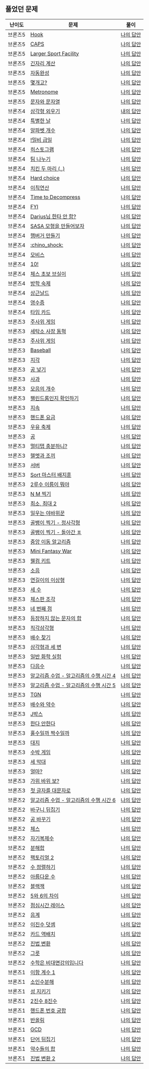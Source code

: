 
## 풀었던 문제

| 난이도  | 문제                                                               | 풀이                                                                                        |
|------|------------------------------------------------------------------|-------------------------------------------------------------------------------------------|
| 브론즈5 | [Hook](https://www.acmicpc.net/problem/10189)                    | [나의 답안](https://github.com/LSapee/AlgorithmCPP/blob/main/boj_bronze/problem/num10189.cpp) |
| 브론즈5 | [CAPS](https://www.acmicpc.net/problem/15000)                    | [나의 답안](https://github.com/LSapee/AlgorithmCPP/blob/main/boj_bronze/problem/num15000.cpp) |
| 브론즈5 | [Larger Sport Facility](https://www.acmicpc.net/problem/16099)   | [나의 답안](https://github.com/LSapee/AlgorithmCPP/blob/main/boj_bronze/problem/num16099.cpp) |
| 브론즈5 | [긴자리 계산](https://www.acmicpc.net/problem/2338)                   | [나의 답안](https://github.com/LSapee/AlgorithmCPP/blob/main/boj_bronze/problem/num2338.cpp)  |
| 브론즈5 | [자동완성](https://www.acmicpc.net/problem/24883)                    | [나의 답안](https://github.com/LSapee/AlgorithmCPP/blob/main/boj_bronze/problem/num24883.cpp) |
| 브론즈5 | [몇개고?](https://www.acmicpc.net/problem/27294)                    | [나의 답안](https://github.com/LSapee/AlgorithmCPP/blob/main/boj_bronze/problem/num27294.cpp) |
| 브론즈5 | [Metronome](https://www.acmicpc.net/problem/27389)               | [나의 답안](https://github.com/LSapee/AlgorithmCPP/blob/main/boj_bronze/problem/num27389.cpp) |
| 브론즈5 | [문자와 문자열](https://www.acmicpc.net/problem/27866)                 | [나의 답안](https://github.com/LSapee/AlgorithmCPP/blob/main/boj_bronze/problem/num27866.cpp) |
| 브론즈4 | [삼각형 외우기](https://www.acmicpc.net/problem/10101)                 | [내의 답안](https://github.com/LSapee/AlgorithmCPP/blob/main/boj_bronze/problem/num10101.cpp) |
| 브론즈4 | [특별한 날](https://www.acmicpc.net/problem/10768)                   | [나의 답안](https://github.com/LSapee/AlgorithmCPP/blob/main/boj_bronze/problem/num10768.cpp) |
| 브론즈4 | [알파벳 개수](https://www.acmicpc.net/problem/10808)                  | [나의 답안](https://github.com/LSapee/AlgorithmCPP/blob/main/boj_bronze/problem/num10808.cpp) |
| 브론즈4 | [!밀비 급일](https://www.acmicpc.net/problem/11365)                  | [나의 답안](https://github.com/LSapee/AlgorithmCPP/blob/main/boj_bronze/problem/num11365.cpp) |
| 브론즈4 | [히스토그램](https://www.acmicpc.net/problem/13752)                   | [나의 답안](https://github.com/LSapee/AlgorithmCPP/blob/main/boj_bronze/problem/num13752.cpp) |
| 브론즈4 | [팀 나누기](https://www.acmicpc.net/problem/13866)                   | [나의 답안](https://github.com/LSapee/AlgorithmCPP/blob/main/boj_bronze/problem/num13866.cpp) |
| 브론즈4 | [치킨 두 마리 (..)](https://www.acmicpc.net/problem/14489)            | [나의 답안](https://github.com/LSapee/AlgorithmCPP/blob/main/boj_bronze/problem/num14489.cpp) |
| 브론즈4 | [Hard choice](https://www.acmicpc.net/problem/15059)             | [나의 답안](https://github.com/LSapee/AlgorithmCPP/blob/main/boj_bronze/problem/num15059.cpp) |
| 브론즈4 | [이칙연산](https://www.acmicpc.net/problem/15726)                    | [나의 답안](https://github.com/LSapee/AlgorithmCPP/blob/main/boj_bronze/problem/num15726.cpp) |
| 브론즈4 | [Time to Decompress](https://www.acmicpc.net/problem/17010)      | [나의 답안](https://github.com/LSapee/AlgorithmCPP/blob/main/boj_bronze/problem/num17010.cpp) |
| 브론즈4 | [FYI](https://www.acmicpc.net/problem/17863)                     | [나의 답안](https://github.com/LSapee/AlgorithmCPP/blob/main/boj_bronze/problem/num17863.cpp) |
| 브론즈4 | [Darius님 한타 안 함?](https://www.acmicpc.net/problem/20499)         | [나의 답안](https://github.com/LSapee/AlgorithmCPP/blob/main/boj_bronze/problem/num20499.cpp) |
| 브론즈4 | [SASA 모형을 만들어보자](https://www.acmicpc.net/problem/23825)          | [나의 답안](https://github.com/LSapee/AlgorithmCPP/blob/main/boj_bronze/problem/num23825.cpp) |
| 브론즈4 | [햄버거 만들기](https://www.acmicpc.net/problem/25628)                 | [나의 답안](https://github.com/LSapee/AlgorithmCPP/blob/main/boj_bronze/problem/num25628.cpp) |
| 브론즈4 | [:chino_shock:](https://www.acmicpc.net/problem/27310)           | [나의 답안](https://github.com/LSapee/AlgorithmCPP/blob/main/boj_bronze/problem/num27310.cpp) |
| 브론즈4 | [모비스](https://www.acmicpc.net/problem/28074)                     | [나의 답안](https://github.com/LSapee/AlgorithmCPP/blob/main/boj_bronze/problem/num28074.cpp) |
| 브론즈4 | [10!](https://www.acmicpc.net/problem/28352)                     | [나의 답안](https://github.com/LSapee/AlgorithmCPP/blob/main/boj_bronze/problem/num28352.cpp) |
| 브론즈4 | [체스 초보 브실이](https://www.acmicpc.net/problem/29725)               | [나의 답안](https://github.com/LSapee/AlgorithmCPP/blob/main/boj_bronze/problem/num29725.cpp) |
| 브론즈4 | [방학 숙제](https://www.acmicpc.net/problem/5532)                    | [나의 답안](https://github.com/LSapee/AlgorithmCPP/blob/main/boj_bronze/problem/num5532.cpp)  |
| 브론즈4 | [상근날드](https://www.acmicpc.net/problem/5543)                     | [나의 답안](https://github.com/LSapee/AlgorithmCPP/blob/main/boj_bronze/problem/num5543.cpp)  |
| 브론즈4 | [영수증](https://www.acmicpc.net/problem/5565)                      | [나의 답안](https://github.com/LSapee/AlgorithmCPP/blob/main/boj_bronze/problem/num5565.cpp)  |
| 브론즈4 | [타임 카드](https://www.acmicpc.net/problem/5575)                    | [나의 답안](https://github.com/LSapee/AlgorithmCPP/blob/main/boj_bronze/problem/num5575.cpp)  |
| 브론즈3 | [주사위 게임](https://www.acmicpc.net/problem/10103)                  | [나의 답안](https://github.com/LSapee/AlgorithmCPP/blob/main/boj_bronze/problem/num10103.cpp) |
| 브론즈3 | [세탁소 사장 동혁](https://www.acmicpc.net/problem/2720)                | [나의 답안](https://github.com/LSapee/AlgorithmCPP/blob/main/boj_bronze/problem/num2720.cpp)  |
| 브론즈3 | [주사위 게임](https://www.acmicpc.net/problem/2476)                   | [나의 답안](https://github.com/LSapee/AlgorithmCPP/blob/main/boj_bronze/problem/num2476.cpp)  |
| 브론즈3 | [Baseball](https://www.acmicpc.net/problem/10214)                | [나의 답안](https://github.com/LSapee/AlgorithmCPP/blob/main/boj_bronze/problem/num10214.cpp) |
| 브론즈3 | [지각](https://www.acmicpc.net/problem/10419)                      | [나의 답안](https://github.com/LSapee/AlgorithmCPP/blob/main/boj_bronze/problem/num10419.cpp) |
| 브론즈3 | [공 넣기](https://www.acmicpc.net/problem/10810)                    | [나의 답안](https://github.com/LSapee/AlgorithmCPP/blob/main/boj_bronze/problem/num10810.cpp) |
| 브론즈3 | [사과](https://www.acmicpc.net/problem/10833)                      | [나의 답안](https://github.com/LSapee/AlgorithmCPP/blob/main/boj_bronze/problem/num10833.cpp) |
| 브론즈3 | [모음의 개수](https://www.acmicpc.net/problem/10987)                  | [나의 답안](https://github.com/LSapee/AlgorithmCPP/blob/main/boj_bronze/problem/num10987.cpp) |
| 브론즈3 | [팰린드롬인지 확인하기](https://www.acmicpc.net/problem/10988)             | [나의 답안](https://github.com/LSapee/AlgorithmCPP/blob/main/boj_bronze/problem/num10988.cpp) |
| 브론즈3 | [지속](https://www.acmicpc.net/problem/11648)                      | [나의 답안](https://github.com/LSapee/AlgorithmCPP/blob/main/boj_bronze/problem/num11648.cpp) |
| 브론즈3 | [핸드폰 요금](https://www.acmicpc.net/problem/1267)                   | [나의 답안](https://github.com/LSapee/AlgorithmCPP/blob/main/boj_bronze/problem/num1267.cpp)  |
| 브론즈3 | [우유 축제](https://www.acmicpc.net/problem/14720)                   | [나의 답안](https://github.com/LSapee/AlgorithmCPP/blob/main/boj_bronze/problem/num14720.cpp) |
| 브론즈3 | [공](https://www.acmicpc.net/problem/1547)                        | [나의 답안](https://github.com/LSapee/AlgorithmCPP/blob/main/boj_bronze/problem/num1547.cpp)  |
| 브론즈3 | [멀티탭 충분하니?](https://www.acmicpc.net/problem/15780)               | [나의 답안](https://github.com/LSapee/AlgorithmCPP/blob/main/boj_bronze/problem/num15780.cpp) |
| 브론즈3 | [헬멧과 조끼](https://www.acmicpc.net/problem/15781)                  | [나의 답안](https://github.com/LSapee/AlgorithmCPP/blob/main/boj_bronze/problem/num15781.cpp) |
| 브론즈3 | [서버](https://www.acmicpc.net/problem/10409)                      | [나의 답안](https://github.com/LSapee/AlgorithmCPP/blob/main/boj_bronze/problem/num10409.cpp) |
| 브론즈3 | [Sort 마스터 배지훈](https://www.acmicpc.net/problem/17263)            | [나의 답안](https://github.com/LSapee/AlgorithmCPP/blob/main/boj_bronze/problem/num17263.cpp) |
| 브론즈3 | [2루수 이름이 뭐야](https://www.acmicpc.net/problem/17350)              | [나의 답안](https://github.com/LSapee/AlgorithmCPP/blob/main/boj_bronze/problem/num17350.cpp) |
| 브론즈3 | [N M 찍기](https://www.acmicpc.net/problem/18883)                  | [나의 답안](https://github.com/LSapee/AlgorithmCPP/blob/main/boj_bronze/problem/num18883.cpp) |
| 브론즈3 | [최소, 최대 2 ](https://www.acmicpc.net/problem/20053)               | [나의 답안](https://github.com/LSapee/AlgorithmCPP/blob/main/boj_bronze/problem/num20053.cpp) |
| 브론즈3 | [일우는 야바위꾼](https://www.acmicpc.net/problem/20361)                | [나의 답안](https://github.com/LSapee/AlgorithmCPP/blob/main/boj_bronze/problem/num20361.cpp) |
| 브론즈3 | [골뱅이 찍기 - 정사각형](https://www.acmicpc.net/problem/23794)           | [나의 답안](https://github.com/LSapee/AlgorithmCPP/blob/main/boj_bronze/problem/num23794.cpp) |
| 브론즈3 | [골뱅이 찍기 - 돌아간 ㅍ](https://www.acmicpc.net/problem/23812)          | [나의 답안](https://github.com/LSapee/AlgorithmCPP/blob/main/boj_bronze/problem/num23812.cpp) |
| 브론즈3 | [중앙 이동 알고리즘](https://www.acmicpc.net/problem/2903)               | [나의 답안](https://github.com/LSapee/AlgorithmCPP/blob/main/boj_bronze/problem/num2903.cpp)  |
| 브론즈3 | [Mini Fantasy War](https://www.acmicpc.net/problem/12790)        | [나의 답안](https://github.com/LSapee/AlgorithmCPP/blob/main/boj_bronze/problem/num12790.cpp) |
| 브론즈3 | [웰컴 키트](https://www.acmicpc.net/problem/30802)                   | [나의 답안](https://github.com/LSapee/AlgorithmCPP/blob/main/boj_bronze/problem/num30802.cpp) |
| 브론즈3 | [소음](https://www.acmicpc.net/problem/2935)                       | [나의 답안](https://github.com/LSapee/AlgorithmCPP/blob/main/boj_bronze/problem/num2935.cpp)  |
| 브론즈3 | [연길이의 이상형](https://www.acmicpc.net/problem/20540)                | [나의 답안](https://github.com/LSapee/AlgorithmCPP/blob/main/boj_bronze/problem/num20540.cpp) |
| 브론즈3 | [세 수](https://www.acmicpc.net/problem/2985)                      | [나의 답안](https://github.com/LSapee/AlgorithmCPP/blob/main/boj_bronze/problem/num2985.cpp)  |
| 브론즈3 | [체스판 조각](https://www.acmicpc.net/problem/3004)                   | [나의 답안](https://github.com/LSapee/AlgorithmCPP/blob/main/boj_bronze/problem/num3004.cpp)  |
| 브론즈3 | [네 번째 점](https://www.acmicpc.net/problem/3009)                   | [나의 답안](https://github.com/LSapee/AlgorithmCPP/blob/main/boj_bronze/problem/num3009.cpp)  |
| 브론즈3 | [등장하지 않는 문자의 합](https://www.acmicpc.net/problem/3059)            | [나의 답안](https://github.com/LSapee/AlgorithmCPP/blob/main/boj_bronze/problem/num3059.cpp)  |
| 브론즈3 | [직각삼각형](https://www.acmicpc.net/problem/4153)                    | [나의 답안](https://github.com/LSapee/AlgorithmCPP/blob/main/boj_bronze/problem/num4153.cpp)  |
| 브론즈3 | [배수 찾기](https://www.acmicpc.net/problem/4504)                    | [나의 답안](https://github.com/LSapee/AlgorithmCPP/blob/main/boj_bronze/problem/num4504.cpp)  |
| 브론즈3 | [삼각형과 세 변](https://www.acmicpc.net/problem/5073)                 | [나의 답안](https://github.com/LSapee/AlgorithmCPP/blob/main/boj_bronze/problem/num5073.cpp)  |
| 브론즈3 | [일반 화학 실험](https://www.acmicpc.net/problem/4766)                 | [나의 답안](https://github.com/LSapee/AlgorithmCPP/blob/main/boj_bronze/problem/num4766.cpp)  |
| 브론즈3 | [다음수](https://www.acmicpc.net/problem/4880)                      | [나의 답안](https://github.com/LSapee/AlgorithmCPP/blob/main/boj_bronze/problem/num4880.cpp)  |
| 브론즈3 | [알고리즘 수업 - 알고리즘의 수행 시간 4](https://www.acmicpc.net/problem/24265) | [나의 답안](https://github.com/LSapee/AlgorithmCPP/blob/main/boj_bronze/problem/num24265.cpp) |
| 브론즈3 | [알고리즘 수업 - 알고리즘의 수행 시간 5](https://www.acmicpc.net/problem/24266) | [나의 답안](https://github.com/LSapee/AlgorithmCPP/blob/main/boj_bronze/problem/num24266.cpp) |
| 브론즈3 | [TGN](https://www.acmicpc.net/problem/5063)                      | [나의 답안](https://github.com/LSapee/AlgorithmCPP/blob/main/boj_bronze/problem/num5063.cpp)  |
| 브론즈3 | [배수와 약수](https://www.acmicpc.net/problem/5086)                   | [나의 답안](https://github.com/LSapee/AlgorithmCPP/blob/main/boj_bronze/problem/num5086.cpp)  |
| 브론즈3 | [J박스](https://www.acmicpc.net/problem/5354)                      | [나의 답안](https://github.com/LSapee/AlgorithmCPP/blob/main/boj_bronze/problem/num5354.cpp)  |
| 브론즈3 | [한다 안한다](https://www.acmicpc.net/problem/5789)                   | [나의 답안](https://github.com/LSapee/AlgorithmCPP/blob/main/boj_bronze/problem/num5789.cpp)  |
| 브론즈3 | [홀수일까 짝수일까](https://www.acmicpc.net/problem/5988)                | [나의 답안](https://github.com/LSapee/AlgorithmCPP/blob/main/boj_bronze/problem/num5988.cpp)  |
| 브론즈3 | [대지](https://www.acmicpc.net/problem/9063)                       | [나의 답안](https://github.com/LSapee/AlgorithmCPP/blob/main/boj_bronze/problem/num9063.cpp)  |
| 브론즈3 | [수박 게임](https://www.acmicpc.net/problem/31868)                   | [나의 답안](https://github.com/LSapee/AlgorithmCPP/blob/main/boj_bronze/problem/num31868.cpp) |
| 브론즈3 | [세 막대](https://www.acmicpc.net/problem/14215)                    | [나의 답안](https://github.com/LSapee/AlgorithmCPP/blob/main/boj_bronze/problem/num14215.cpp) |
| 브론즈3 | [얼마?](https://www.acmicpc.net/problem/9325)                      | [나의 답안](https://github.com/LSapee/AlgorithmCPP/blob/main/boj_bronze/problem/num9325.cpp)  |
| 브론즈3 | [가위 바위 보?](https://www.acmicpc.net/problem/4493)                 | [나의 답안](https://github.com/LSapee/AlgorithmCPP/blob/main/boj_bronze/problem/num4493.cpp)  |
| 브론즈3 | [첫 글자를 대문자로](https://www.acmicpc.net/problem/4458)               | [나의 답안](https://github.com/LSapee/AlgorithmCPP/blob/main/boj_bronze/problem/num4458.cpp)  |
| 브론즈2 | [알고리즘 수업 - 알고리즘의 수행 시간 6](https://www.acmicpc.net/problem/24267) | [나의 답안](https://github.com/LSapee/AlgorithmCPP/blob/main/boj_bronze/problem/num24267.cpp) |
| 브론즈2 | [바구니 뒤집기](https://www.acmicpc.net/problem/10811)                 | [나의 답안](https://github.com/LSapee/AlgorithmCPP/blob/main/boj_bronze/problem/num10811.cpp) |
| 브론즈2 | [공 바꾸기](https://www.acmicpc.net/problem/10813)                   | [나의 답안](https://github.com/LSapee/AlgorithmCPP/blob/main/boj_bronze/problem/num10813.cpp) |
| 브론즈2 | [체스](https://www.acmicpc.net/problem/17122)                      | [나의 답안](https://github.com/LSapee/AlgorithmCPP/blob/main/boj_bronze/problem/num17122.cpp) |
| 브론즈2 | [자기복제수](https://www.acmicpc.net/problem/2028)                    | [나의 답안](https://github.com/LSapee/AlgorithmCPP/blob/main/boj_bronze/problem/num2028.cpp)  |
| 브론즈2 | [분해합](https://www.acmicpc.net/problem/2231)                      | [나의 답안](https://github.com/LSapee/AlgorithmCPP/blob/main/boj_bronze/problem/num2231.cpp)  |
| 브론즈2 | [팩토리얼 2](https://www.acmicpc.net/problem/27433)                  | [나의 답안](https://github.com/LSapee/AlgorithmCPP/blob/main/boj_bronze/problem/num27433.cpp) |
| 브론즈2 | [수 정렬하기](https://www.acmicpc.net/problem/2750)                   | [나의 답안](https://github.com/LSapee/AlgorithmCPP/blob/main/boj_bronze/problem/num2750.cpp)  |
| 브론즈2 | [아름다운 수](https://www.acmicpc.net/problem/2774)                   | [나의 답안](https://github.com/LSapee/AlgorithmCPP/blob/main/boj_bronze/problem/num2774.cpp)  |
| 브론즈2 | [블랙잭](https://www.acmicpc.net/problem/2798)                      | [나의 답안](https://github.com/LSapee/AlgorithmCPP/blob/main/boj_bronze/problem/num2798.cpp)  |
| 브론즈2 | [5와 6의 차이](https://www.acmicpc.net/problem/2864)                 | [나의 답안](https://github.com/LSapee/AlgorithmCPP/blob/main/boj_bronze/problem/num2864.cpp)  |
| 브론즈2 | [점심시간 레이스](https://www.acmicpc.net/problem/28236)                | [나의 답안](https://github.com/LSapee/AlgorithmCPP/blob/main/boj_bronze/problem/num28236.cpp) |
| 브론즈2 | [음계](https://www.acmicpc.net/problem/2920)                       | [나의 답안](https://github.com/LSapee/AlgorithmCPP/blob/main/boj_bronze/problem/num2920.cpp)  |
| 브론즈2 | [이진수 덧셈](https://www.acmicpc.net/problem/1252)                   | [나의 답안](https://github.com/LSapee/AlgorithmCPP/blob/main/boj_bronze/problem/num1252.cpp)  |
| 브론즈2 | [카드 역배치](https://www.acmicpc.net/problem/10804)                  | [나의 답안](https://github.com/LSapee/AlgorithmCPP/blob/main/boj_bronze/problem/num10804.cpp) |
| 브론즈2 | [진법 변환](https://www.acmicpc.net/problem/2745)                    | [나의 답안](https://github.com/LSapee/AlgorithmCPP/blob/main/boj_bronze/problem/num2745.cpp)  |
| 브론즈2 | [그릇](https://www.acmicpc.net/problem/7567)                       | [나의 답안](https://github.com/LSapee/AlgorithmCPP/blob/main/boj_bronze/problem/num7567.cpp)  |
| 브론즈2 | [수학은 비대면강의입니다](https://www.acmicpc.net/problem/19532)            | [나의 답안](https://github.com/LSapee/AlgorithmCPP/blob/main/boj_bronze/problem/num19532.cpp) |
| 브론즈1 | [이항 계수 1](https://www.acmicpc.net/problem/11050)                 | [나의 답안](https://github.com/LSapee/AlgorithmCPP/blob/main/boj_bronze/problem/num11050.cpp) |
| 브론즈1 | [소인수분해](https://www.acmicpc.net/problem/11653)                   | [나의 답안](https://github.com/LSapee/AlgorithmCPP/blob/main/boj_bronze/problem/num11653.cpp) |
| 브론즈1 | [성 지키기](https://www.acmicpc.net/problem/1236)                    | [나의 답안](https://github.com/LSapee/AlgorithmCPP/blob/main/boj_bronze/problem/num1236.cpp)  |
| 브론즈1 | [2진수 8진수](https://www.acmicpc.net/problem/1373)                  | [나의 답안](https://github.com/LSapee/AlgorithmCPP/blob/main/boj_bronze/problem/num1373.cpp)  |
| 브론즈1 | [핸드폰 번호 궁합](https://www.acmicpc.net/problem/17202)               | [나의 답안](https://github.com/LSapee/AlgorithmCPP/blob/main/boj_bronze/problem/num17202.cpp) |
| 브론즈1 | [반올림](https://www.acmicpc.net/problem/2033)                      | [나의 답안](https://github.com/LSapee/AlgorithmCPP/blob/main/boj_bronze/problem/num2033.cpp)  |
| 브론즈1 | [GCD](https://www.acmicpc.net/problem/5344)                      | [나의 답안](https://github.com/LSapee/AlgorithmCPP/blob/main/boj_bronze/problem/num5344.cpp)  |
| 브론즈1 | [단어 뒤집기](https://www.acmicpc.net/problem/9093)                   | [나의 답안](https://github.com/LSapee/AlgorithmCPP/blob/main/boj_bronze/problem/num9093.cpp)  |
| 브론즈1 | [약수들의 합](https://www.acmicpc.net/problem/9506)                   | [나의 답안](https://github.com/LSapee/AlgorithmCPP/blob/main/boj_bronze/problem/num9506.cpp)  |
| 브론즈1 | [진법 변환 2](https://www.acmicpc.net/problem/11005)                 | [나의 답안](https://github.com/LSapee/AlgorithmCPP/blob/main/boj_bronze/problem/num11005.cpp) |
